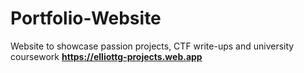 # Portfolio-Website
Website to showcase passion projects, CTF write-ups and university coursework
**https://elliottg-projects.web.app**
